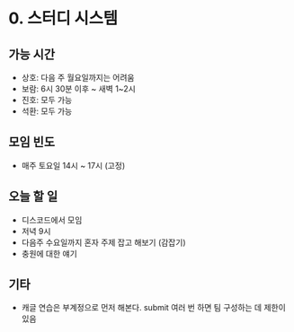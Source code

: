 # 0. 스터디 시스템

## 가능 시간

- 상호: 다음 주 월요일까지는 어려움 
- 보람: 6시 30분 이후 ~ 새벽 1~2시
- 진호: 모두 가능 
- 석환: 모두 가능 

## 모임 빈도

- 매주 토요일 14시 ~ 17시 (고정)

## 오늘 할 일

- 디스코드에서 모임
- 저녁 9시 
- 다음주 수요일까지 혼자 주제 잡고 해보기 (감잡기) 
- 충원에 대한 얘기

## 기타
- 캐글 연습은 부계정으로 먼저 해본다. submit 여러 번 하면 팀 구성하는 데 제한이 있음 
